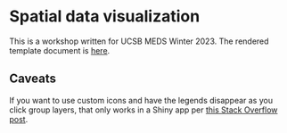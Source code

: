 # Spatial data visualization

This is a workshop written for UCSB MEDS Winter 2023. The rendered template document is [here](https://an-bui.github.io/interactive-data-vis/code/interactive-data-vis.html).

## Caveats

If you want to use custom icons and have the legends disappear as you click group layers, that only works in a Shiny app per [this Stack Overflow post](https://stackoverflow.com/questions/50373497/r-leaflet-show-hide-addcontrol-element-with-group-layers).
